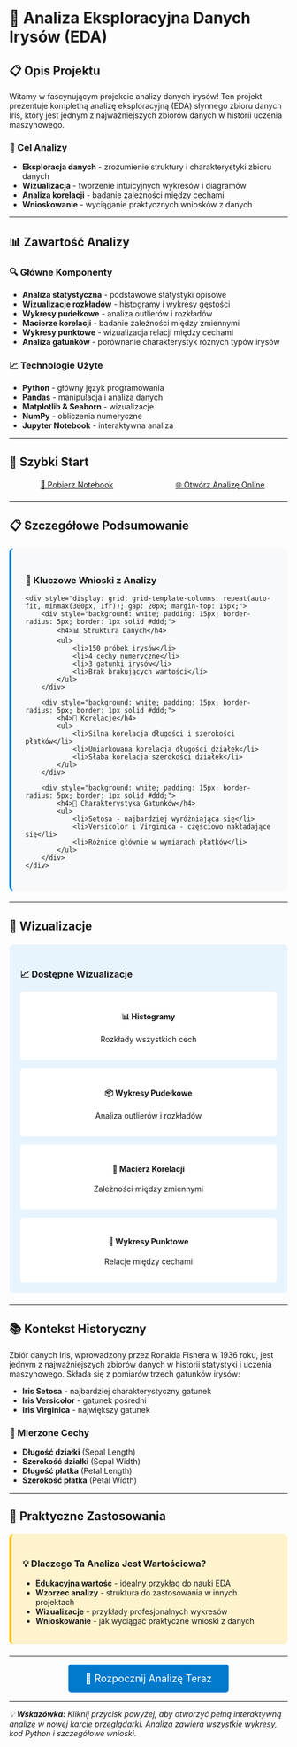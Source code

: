 # 🌸 Analiza Eksploracyjna Danych Irysów (EDA)

## 📋 Opis Projektu

Witamy w fascynującym projekcie analizy danych irysów! Ten projekt prezentuje kompletną analizę eksploracyjną (EDA) słynnego zbioru danych Iris, który jest jednym z najważniejszych zbiorów danych w historii uczenia maszynowego.

### 🎯 Cel Analizy
- **Eksploracja danych** - zrozumienie struktury i charakterystyki zbioru danych
- **Wizualizacja** - tworzenie intuicyjnych wykresów i diagramów
- **Analiza korelacji** - badanie zależności między cechami
- **Wnioskowanie** - wyciąganie praktycznych wniosków z danych

---

## 📊 Zawartość Analizy

### 🔍 Główne Komponenty
- **Analiza statystyczna** - podstawowe statystyki opisowe
- **Wizualizacje rozkładów** - histogramy i wykresy gęstości
- **Wykresy pudełkowe** - analiza outlierów i rozkładów
- **Macierze korelacji** - badanie zależności między zmiennymi
- **Wykresy punktowe** - wizualizacja relacji między cechami
- **Analiza gatunków** - porównanie charakterystyk różnych typów irysów

### 📈 Technologie Użyte
- **Python** - główny język programowania
- **Pandas** - manipulacja i analiza danych
- **Matplotlib & Seaborn** - wizualizacje
- **NumPy** - obliczenia numeryczne
- **Jupyter Notebook** - interaktywna analiza

---

## 🚀 Szybki Start

<div style="display: flex; gap: 15px; margin: 20px 0; flex-wrap: wrap;">
    <a href="iris.ipynb" class="md-button md-button--primary" style="flex: 1; min-width: 200px; text-align: center;">
        📓 Pobierz Notebook
    </a>
    <a href="iris.html" class="md-button md-button--primary" target="_blank" style="flex: 1; min-width: 200px; text-align: center;">
        🌐 Otwórz Analizę Online
    </a>
</div>

---

## 📋 Szczegółowe Podsumowanie

<div style="background-color: #f8f9fa; border-radius: 8px; padding: 25px; border-left: 4px solid #007acc; margin: 20px 0;">
    <h3>🔬 Kluczowe Wnioski z Analizy</h3>
    
    <div style="display: grid; grid-template-columns: repeat(auto-fit, minmax(300px, 1fr)); gap: 20px; margin-top: 15px;">
        <div style="background: white; padding: 15px; border-radius: 5px; border: 1px solid #ddd;">
            <h4>📊 Struktura Danych</h4>
            <ul>
                <li>150 próbek irysów</li>
                <li>4 cechy numeryczne</li>
                <li>3 gatunki irysów</li>
                <li>Brak brakujących wartości</li>
            </ul>
        </div>
        
        <div style="background: white; padding: 15px; border-radius: 5px; border: 1px solid #ddd;">
            <h4>🔗 Korelacje</h4>
            <ul>
                <li>Silna korelacja długości i szerokości płatków</li>
                <li>Umiarkowana korelacja długości działek</li>
                <li>Słaba korelacja szerokości działek</li>
            </ul>
        </div>
        
        <div style="background: white; padding: 15px; border-radius: 5px; border: 1px solid #ddd;">
            <h4>🌸 Charakterystyka Gatunków</h4>
            <ul>
                <li>Setosa - najbardziej wyróżniająca się</li>
                <li>Versicolor i Virginica - częściowo nakładające się</li>
                <li>Różnice głównie w wymiarach płatków</li>
            </ul>
        </div>
    </div>
</div>

---

## 🎨 Wizualizacje

<div style="background-color: #e8f4fd; border-radius: 8px; padding: 20px; margin: 20px 0;">
    <h3>📈 Dostępne Wizualizacje</h3>
    <div style="display: grid; grid-template-columns: repeat(auto-fit, minmax(250px, 1fr)); gap: 15px; margin-top: 15px;">
        <div style="background: white; padding: 15px; border-radius: 5px; text-align: center;">
            <h4>📊 Histogramy</h4>
            <p>Rozkłady wszystkich cech</p>
        </div>
        <div style="background: white; padding: 15px; border-radius: 5px; text-align: center;">
            <h4>📦 Wykresy Pudełkowe</h4>
            <p>Analiza outlierów i rozkładów</p>
        </div>
        <div style="background: white; padding: 15px; border-radius: 5px; text-align: center;">
            <h4>🔗 Macierz Korelacji</h4>
            <p>Zależności między zmiennymi</p>
        </div>
        <div style="background: white; padding: 15px; border-radius: 5px; text-align: center;">
            <h4>🎯 Wykresy Punktowe</h4>
            <p>Relacje między cechami</p>
        </div>
    </div>
</div>

---

## 📚 Kontekst Historyczny

Zbiór danych Iris, wprowadzony przez Ronalda Fishera w 1936 roku, jest jednym z najważniejszych zbiorów danych w historii statystyki i uczenia maszynowego. Składa się z pomiarów trzech gatunków irysów:

- **Iris Setosa** - najbardziej charakterystyczny gatunek
- **Iris Versicolor** - gatunek pośredni
- **Iris Virginica** - największy gatunek

### 📏 Mierzone Cechy
- **Długość działki** (Sepal Length)
- **Szerokość działki** (Sepal Width)
- **Długość płatka** (Petal Length)
- **Szerokość płatka** (Petal Width)

---

## 🎯 Praktyczne Zastosowania

<div style="background-color: #fff3cd; border-radius: 8px; padding: 20px; margin: 20px 0; border-left: 4px solid #ffc107;">
    <h3>💡 Dlaczego Ta Analiza Jest Wartościowa?</h3>
    <ul>
        <li><strong>Edukacyjna wartość</strong> - idealny przykład do nauki EDA</li>
        <li><strong>Wzorzec analizy</strong> - struktura do zastosowania w innych projektach</li>
        <li><strong>Wizualizacje</strong> - przykłady profesjonalnych wykresów</li>
        <li><strong>Wnioskowanie</strong> - jak wyciągać praktyczne wnioski z danych</li>
    </ul>
</div>

---

<div style="text-align: center; margin: 30px 0;">
    <a href="iris.html" class="md-button md-button--primary" target="_blank" style="font-size: 18px; padding: 15px 30px; background-color: #007acc; color: white; text-decoration: none; border-radius: 5px;">
        🚀 Rozpocznij Analizę Teraz
    </a>
</div>

---

*💡 **Wskazówka:** Kliknij przycisk powyżej, aby otworzyć pełną interaktywną analizę w nowej karcie przeglądarki. Analiza zawiera wszystkie wykresy, kod Python i szczegółowe wnioski.*